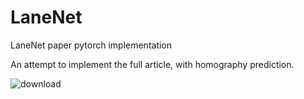# LaneNet
LaneNet paper pytorch implementation

An attempt to implement the full article, with homography prediction.

![download](https://user-images.githubusercontent.com/66798159/155268802-9ca97195-1656-4d05-8acd-db0f9d70da93.png)
